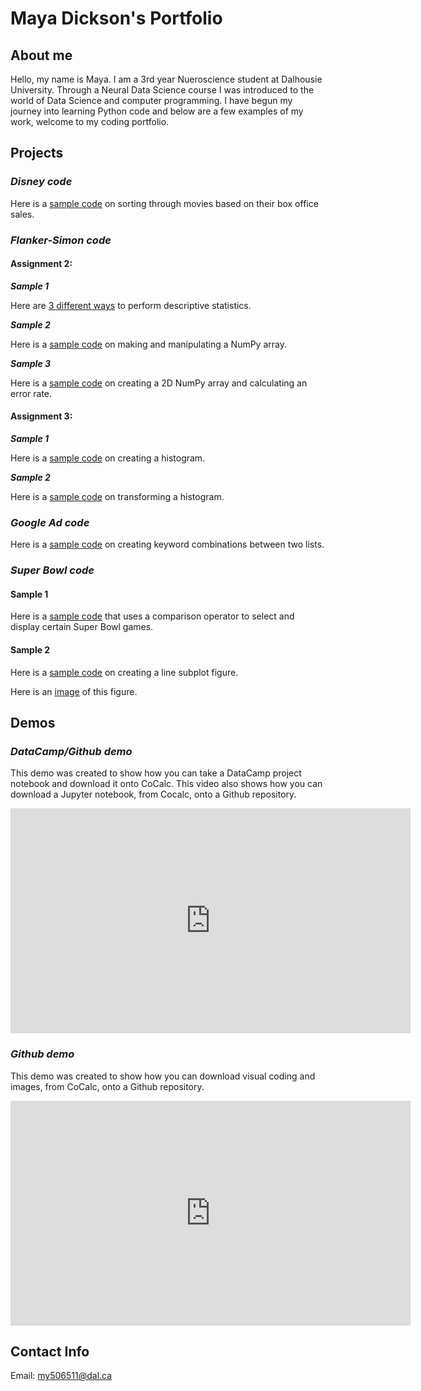 # Maya Dickson's Portfolio

## About me
Hello, my name is Maya. I am a 3rd year Nueroscience student at Dalhousie University. Through a Neural Data Science course I was introduced to the world of Data Science and computer programming. I have begun my journey into learning Python code and below are a few examples of my work, welcome to my coding portfolio.

## Projects
### *Disney code*

Here is a [sample code](DisneyC.md) on sorting through movies based on their box office sales.

### *Flanker-Simon code*

#### Assignment 2:

***Sample 1***

Here are [3 different ways](A2_stat1.md) to perform descriptive statistics.

***Sample 2***

Here is a [sample code](A2_np.md) on making and manipulating a NumPy array.

***Sample 3***

Here is a [sample code](A2_np2.md) on creating a 2D NumPy array and calculating an error rate.

#### Assignment 3:

***Sample 1***

Here is a [sample code](A3_H.md) on creating a histogram.

***Sample 2***

Here is a [sample code](A3_H2.md) on transforming a histogram.

### *Google Ad code*

Here is a [sample code](Code3.md) on creating keyword combinations between two lists.

### *Super Bowl code*

#### Sample 1

Here is a [sample code](SuB.md) that uses a comparison operator to select and display certain Super Bowl games.

#### Sample 2

Here is a [sample code](SB_code.md) on creating a line subplot figure.

Here is an [image](42B11AD1-4A12-43D4-B500-C2206E5431CC.jpeg) of this figure.

## Demos

### *DataCamp/Github demo*

This demo was created to show how you can take a DataCamp project notebook and download it onto CoCalc. This video also shows how you can download a Jupyter notebook, from Cocalc, onto a Github repository.

<iframe width="640" height="360" src="https://web.microsoftstream.com/embed/video/1b93f2a5-211e-480a-83ba-f95f6ae691b7?autoplay=false&amp;showinfo=true" allowfullscreen style="border:none;"></iframe>

### *Github demo*

This demo was created to show how you can download visual coding and images, from CoCalc, onto a Github repository.

<iframe width="640" height="360" src="https://web.microsoftstream.com/embed/video/cd782b61-2938-41ad-896f-1af8ef61b659?autoplay=false&amp;showinfo=true" allowfullscreen style="border:none;"></iframe>

## Contact Info
Email:
[my506511@dal.ca](mailto:my506511@dal.ca)
